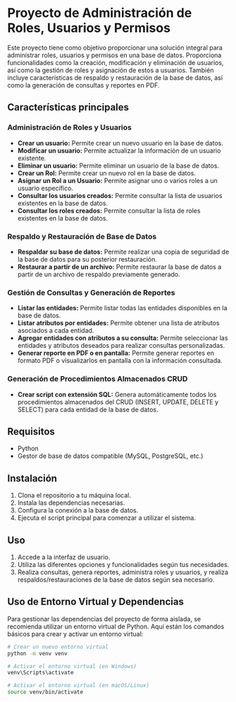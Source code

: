 # Proyecto de Administración de Roles, Usuarios y Permisos

Este proyecto tiene como objetivo proporcionar una solución integral para administrar roles, usuarios y permisos en una base de datos. Proporciona funcionalidades como la creación, modificación y eliminación de usuarios, así como la gestión de roles y asignación de estos a usuarios. También incluye características de respaldo y restauración de la base de datos, así como la generación de consultas y reportes en PDF.

## Características principales

### Administración de Roles y Usuarios

- **Crear un usuario:** Permite crear un nuevo usuario en la base de datos.
- **Modificar un usuario:** Permite actualizar la información de un usuario existente.
- **Eliminar un usuario:** Permite eliminar un usuario de la base de datos.
- **Crear un Rol:** Permite crear un nuevo rol en la base de datos.
- **Asignar un Rol a un Usuario:** Permite asignar uno o varios roles a un usuario específico.
- **Consultar los usuarios creados:** Permite consultar la lista de usuarios existentes en la base de datos.
- **Consultar los roles creados:** Permite consultar la lista de roles existentes en la base de datos.

### Respaldo y Restauración de Base de Datos

- **Respaldar su base de datos:** Permite realizar una copia de seguridad de la base de datos para su posterior restauración.
- **Restaurar a partir de un archivo:** Permite restaurar la base de datos a partir de un archivo de respaldo previamente generado.

### Gestión de Consultas y Generación de Reportes

- **Listar las entidades:** Permite listar todas las entidades disponibles en la base de datos.
- **Listar atributos por entidades:** Permite obtener una lista de atributos asociados a cada entidad.
- **Agregar entidades con atributos a su consulta:** Permite seleccionar las entidades y atributos deseados para realizar consultas personalizadas.
- **Generar reporte en PDF o en pantalla:** Permite generar reportes en formato PDF o visualizarlos en pantalla con la información consultada.

### Generación de Procedimientos Almacenados CRUD

- **Crear script con extensión SQL:** Genera automáticamente todos los procedimientos almacenados del CRUD (INSERT, UPDATE, DELETE y SELECT) para cada entidad de la base de datos.

## Requisitos

- Python
- Gestor de base de datos compatible (MySQL, PostgreSQL, etc.)

## Instalación

1. Clona el repositorio a tu máquina local.
2. Instala las dependencias necesarias.
3. Configura la conexión a la base de datos.
4. Ejecuta el script principal para comenzar a utilizar el sistema.

## Uso

1. Accede a la interfaz de usuario.
2. Utiliza las diferentes opciones y funcionalidades según tus necesidades.
3. Realiza consultas, genera reportes, administra roles y usuarios, y realiza respaldos/restauraciones de la base de datos según sea necesario.

## Uso de Entorno Virtual y Dependencias

Para gestionar las dependencias del proyecto de forma aislada, se recomienda utilizar un entorno virtual de Python. Aquí están los comandos básicos para crear y activar un entorno virtual:

```bash
# Crear un nuevo entorno virtual
python -m venv venv

# Activar el entorno virtual (en Windows)
venv\Scripts\activate

# Activar el entorno virtual (en macOS/Linux)
source venv/bin/activate